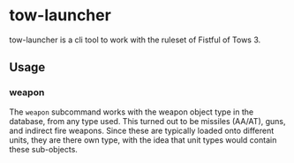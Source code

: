# tow-launcher

tow-launcher is a cli tool to work with the ruleset of Fistful of Tows 3.

## Usage

### weapon

The `weapon` subcommand works with the weapon object type in the database, from any type used. This turned out to be missiles (AA/AT), guns, and indirect fire weapons. Since these are typically loaded onto different units, they are there own type, with the idea that unit types would contain these sub-objects.

